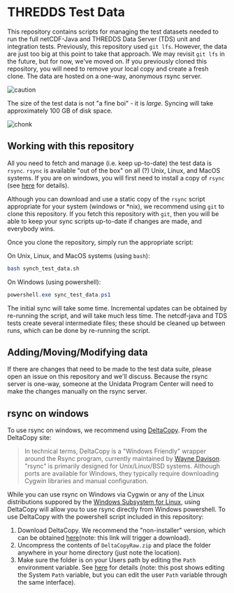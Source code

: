 # THREDDS Test Data

This repository contains scripts for managing the test datasets needed to run the full netCDF-Java and THREDDS Data Server (TDS) unit and integration tests.
Previously, this repository used `git lfs`.
However, the data are just too big at this point to take that approach.
We may revisit `git lfs` in the future, but for now, we've moved on.
If you previously cloned this repository, you will need to remove your local copy and create a fresh clone.
The data are hosted on a one-way, anonymous rsync server.

![caution](http://www.textfiles.com/underconstruction/HeartlandPrairie1139notusingconstructionbar.gif)

The size of the test data is not "a fine boi" - it is _large_.
Syncing will take approximately 100 GB of disk space.

![chonk](https://i.imgur.com/sNqNi9E.png)

## Working with this repository

All you need to fetch and manage (i.e. keep up-to-date) the test data is `rsync`.
`rsync` is available "out of the box" on all (?) Unix, Linux, and MacOS systems.
If you are on windows, you will first need to install a copy of `rsync` (see [here](#rsync-on-windows) for details).

Although you can download and use a static copy of the `rsync` script appropriate for your system (windows or \*nix), we recommend using `git` to clone this repository.
If you fetch this repository with `git`, then you will be able to keep your sync scripts up-to-date if changes are made, and everybody wins.

Once you clone the repository, simply run the appropriate script:

On Unix, Linux, and MacOS systems (using `bash`):
  ~~~bash
  bash synch_test_data.sh
  ~~~

On Windows (using powershell):

  ~~~powershell
  powershell.exe sync_test_data.ps1
  ~~~

The initial sync will take some time.
Incremental updates can be obtained by re-running the script, and will take much less time.
The netcdf-java and TDS tests create several intermediate files; these should be cleaned up between runs, which can be done by re-running the script.

## Adding/Moving/Modifying data

If there are changes that need to be made to the test data suite, please open an issue on this repository and we'll discuss.
Because the rsync server is one-way, someone at the Unidata Program Center will need to make the changes manually on the rsync server.

## rsync on windows

To use rsync on windows, we recommend using [DeltaCopy](http://www.aboutmyip.com/AboutMyXApp/DeltaCopy.jsp).
From the DeltaCopy site:
> In technical terms, DeltaCopy is a "Windows Friendly" wrapper around the Rsync program, currently maintained by [Wayne Davison](http://samba.anu.edu.au/rsync/).
> "rsync" is primarily designed for Unix/Linux/BSD systems.
> Although ports are available for Windows, they typically require downloading Cygwin libraries and manual configuration.

While you can use rsync on Windows via Cygwin or any of the Linux distributions suppored by the [Windows Subsystem for Linux](https://docs.microsoft.com/en-us/windows/wsl/install-win10), using DeltaCopy will allow you to use rsync directly from Windows powershell.
To use DeltaCopy with the powershell script included in this repository:
1. Download DeltaCopy.
   We recommend the "non-installer" version, which can be obtained [here](http://www.aboutmyip.com/AboutMyXApp/DeltaCopyDownloadRaw.jsp)(note: this link will trigger a download).
1. Uncompress the contents of `DeltaCopyRaw.zip` and place the folder anywhere in your home directory (just note the location).
1. Make sure the folder is on your Users path by editing the `Path` environment variable.
   See [here](https://www.architectryan.com/2018/03/17/add-to-the-path-on-windows-10/) for details (note: this post shows editing the System `Path` variable, but you can edit the user `Path` variable through the same interface).
